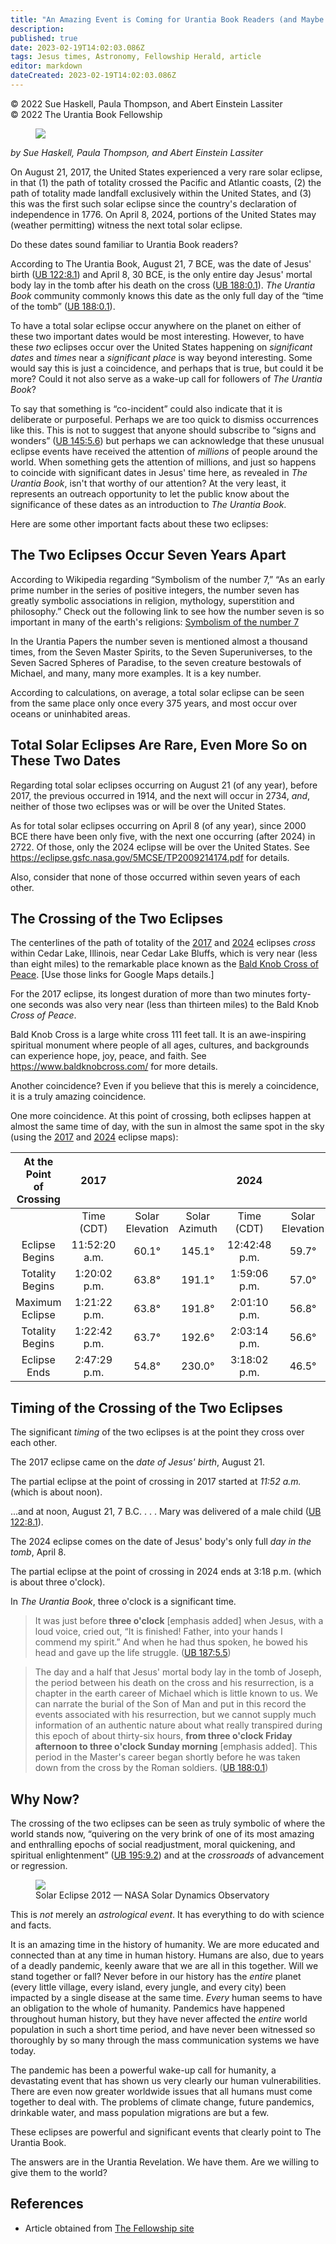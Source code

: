 ```yaml
---
title: "An Amazing Event is Coming for Urantia Book Readers (and Maybe the World!)"
description: 
published: true
date: 2023-02-19T14:02:03.086Z
tags: Jesus times, Astronomy, Fellowship Herald, article
editor: markdown
dateCreated: 2023-02-19T14:02:03.086Z
---
```


<p class="v-card v-sheet theme--light grey lighten-3 px-2">© 2022 Sue Haskell, Paula Thompson, and Abert Einstein Lassiter<br>© 2022 The Urantia Book Fellowship</p>

<figure id="Figure_1" class="image urantiapedia">
<img src="/image/article/Paula_Thompson_et_al/22.jpg">
</figure>

_by Sue Haskell, Paula Thompson, and Abert Einstein Lassiter_

On August 21, 2017, the United States experienced a very rare solar eclipse, in that (1) the path of totality crossed the Pacific and Atlantic coasts, (2) the path of totality made landfall exclusively within the United States, and (3) this was the first such solar eclipse since the country's declaration of independence in 1776. On April 8, 2024, portions of the United States may (weather permitting) witness the next total solar eclipse.

Do these dates sound familiar to Urantia Book readers?

According to The Urantia Book, August 21, 7 BCE, was the date of Jesus' birth (<a id="a22_79"></a>[UB 122:8.1](/en/The_Urantia_Book/122#p8_1)) and April 8, 30 BCE, is the only entire day Jesus' mortal body lay in the tomb after his death on the cross (<a id="a22_233"></a>[UB 188:0.1](/en/The_Urantia_Book/188#p0_1)). _The Urantia Book_ community commonly knows this date as the only full day of the “time of the tomb” (<a id="a22_381"></a>[UB 188:0.1](/en/The_Urantia_Book/188#p0_1)).

To have a total solar eclipse occur anywhere on the planet on either of these two important dates would be most interesting. However, to have these _two_ eclipses occur over the United States happening on _significant dates_ and _times_ near a _significant place_ is way beyond interesting. Some would say this is just a coincidence, and perhaps that is true, but could it be more? Could it not also serve as a wake-up call for followers of _The Urantia Book_?

To say that something is “co-incident” could also indicate that it is deliberate or purposeful. Perhaps we are too quick to dismiss occurrences like this. This is not to suggest that anyone should subscribe to “signs and wonders” (<a id="a26_231"></a>[UB 145:5.6](/en/The_Urantia_Book/145#p5_6)) but perhaps we can acknowledge that these unusual eclipse events have received the attention of _millions_ of people around the world. When something gets the attention of millions, and just so happens to coincide with significant dates in Jesus' time here, as revealed in _The Urantia Book_, isn't that worthy of our attention? At the very least, it represents an outreach opportunity to let the public know about the significance of these dates as an introduction to _The Urantia Book_.

Here are some other important facts about these two eclipses:

## The Two Eclipses Occur Seven Years Apart

According to Wikipedia regarding “Symbolism of the number 7,” “As an early prime number in the series of positive integers, the number seven has greatly symbolic associations in religion, mythology, superstition and philosophy.” Check out the following link to see how the number seven is so important in many of the earth's religions: [Symbolism of the number 7](https://en.wikipedia.org/wiki/Symbolism_of_the_number_7)

In the Urantia Papers the number seven is mentioned almost a thousand times, from the Seven Master Spirits, to the Seven Superuniverses, to the Seven Sacred Spheres of Paradise, to the seven creature bestowals of Michael, and many, many more examples. It is a key number.

According to calculations, on average, a total solar eclipse can be seen from the same place only once every 375 years, and most occur over oceans or uninhabited areas.

## Total Solar Eclipses Are Rare, Even More So on These Two Dates

Regarding total solar eclipses occurring on August 21 (of any year), before 2017, the previous occurred in 1914, and the next will occur in 2734, _and_, neither of those two eclipses was or will be over the United States.

As for total solar eclipses occurring on April 8 (of any year), since 2000 BCE there have been only five, with the next one occurring (after 2024) in 2722. Of those, only the 2024 eclipse will be over the United States. See https://eclipse.gsfc.nasa.gov/5MCSE/TP2009214174.pdf for details.

Also, consider that none of those occurred within seven years of each other.

## The Crossing of the Two Eclipses

The centerlines of the path of totality of the [2017](http://xjubier.free.fr/en/site_pages/solar_eclipses/TSE_2017_GoogleMapFull.html?Lat=37.64733&Lng=-89.28073&Zoom=16&LC=1) and [2024](http://xjubier.free.fr/en/site_pages/solar_eclipses/TSE_2024_GoogleMapFull.html?Lat=37.64732&Lng=-89.28073&Zoom=16&LC=1) eclipses _cross_ within Cedar Lake, Illinois, near Cedar Lake Bluffs, which is very near (less than eight miles) to the remarkable place known as the [Bald Knob Cross of Peace](https://www.google.com/maps/place/Bald+Knob+Cross+of+Peace/@37.5515404,-89.3471206,458m/data=!3m1!1e3!4m5!3m4!1s0x0:0xa398d1ef56214553!8m2!3d37.551136!4d-89.3475609). [Use those links for Google Maps details.]

For the 2017 eclipse, its longest duration of more than two minutes forty-one seconds was also very near (less than thirteen miles) to the Bald Knob _Cross of Peace_.

Bald Knob Cross is a large white cross 111 feet tall. It is an awe-inspiring spiritual monument where people of all ages, cultures, and backgrounds can experience hope, joy, peace, and faith. See https://www.baldknobcross.com/ for more details.

Another coincidence? Even if you believe that this is merely a coincidence, it is a truly amazing coincidence.

One more coincidence. At this point of crossing, both eclipses happen at almost the same time of day, with the sun in almost the same spot in the sky (using the [2017](http://xjubier.free.fr/en/site_pages/solar_eclipses/TSE_2017_GoogleMapFull.html?Lat=37.64733&Lng=-89.28073&Zoom=16&LC=1) and [2024](http://xjubier.free.fr/en/site_pages/solar_eclipses/TSE_2024_GoogleMapFull.html?Lat=37.64732&Lng=-89.28073&Zoom=16&LC=1) eclipse maps):

| At the Point <br> of Crossing | 2017 |  |  | 2024 |  |  |
| :---: | :---: | :---: | :---: | :---: | :---: | :---: |
|  | Time <br> (CDT) | Solar <br> Elevation | Solar <br> Azimuth | Time <br> (CDT) | Solar <br> Elevation | Solar <br> Azimuth |
| Eclipse <br> Begins | 11:52:20 <br> a.m. | 60.1&deg; | 145.1&deg; | 12:42:48 <br> p.m. | 59.7&deg; | 172.1&deg; |
| Totality <br> Begins | 1:20:02 p.m. | 63.8&deg; | 191.1&deg; | 1:59:06 p.m. | 57.0&deg; | 208.3&deg; |
| Maximum <br> Eclipse | 1:21:22 p.m. | 63.8&deg; | 191.8&deg; | 2:01:10 p.m. | 56.8&deg; | 209.1&deg; |
| Totality <br> Begins | 1:22:42 p.m. | 63.7&deg; | 192.6&deg; | 2:03:14 p.m. | 56.6&deg; | 210.0&deg; |
| Eclipse Ends | 2:47:29 p.m. | 54.8&deg; | 230.0&deg; | 3:18:02 p.m. | 46.5&deg; | 235.3&deg; |

## Timing of the Crossing of the Two Eclipses

The significant _timing_ of the two eclipses is at the point they cross over each other.

The 2017 eclipse came on the _date of Jesus' birth_, August 21.

The partial eclipse at the point of crossing in 2017 started at _11:52 a.m._ (which is about noon).

...and at noon, August 21, 7 B.C. . . . Mary was delivered of a male child (<a id="a75_76"></a>[UB 122:8.1](/en/The_Urantia_Book/122#p8_1)).

The 2024 eclipse comes on the date of Jesus' body's only full _day in the tomb_, April 8.

The partial eclipse at the point of crossing in 2024 ends at 3:18 p.m. (which is about three o'clock).

In _The Urantia Book_, three o'clock is a significant time.

> It was just before **three o'clock** [emphasis added] when Jesus, with a loud voice, cried out, “It is finished! Father, into your hands I commend my spirit.” And when he had thus spoken, he bowed his head and gave up the life struggle. (<a id="a83_240"></a>[UB 187:5.5](/en/The_Urantia_Book/187#p5_5))

>The day and a half that Jesus' mortal body lay in the tomb of Joseph, the period between his death on the cross and his resurrection, is a chapter in the earth career of Michael which is little known to us. We can narrate the burial of the Son of Man and put in this record the events associated with his resurrection, but we cannot supply much information of an authentic nature about what really transpired during this epoch of about thirty-six hours, **from three o'clock Friday afternoon to three o'clock Sunday morning** [emphasis added]. This period in the Master's career began shortly before he was taken down from the cross by the Roman soldiers. (<a id="a85_658"></a>[UB 188:0.1](/en/The_Urantia_Book/188#p0_1))

## Why Now?

The crossing of the two eclipses can be seen as truly symbolic of where the world stands now, “quivering on the very brink of one of its most amazing and enthralling epochs of social readjustment, moral quickening, and spiritual enlightenment” (<a id="a89_245"></a>[UB 195:9.2](/en/The_Urantia_Book/195#p9_2)) and at the _crossroads_ of advancement or regression.

<figure id="Figure_2" class="image urantiapedia image-style-align-right">
<img src="/image/article/Paula_Thompson_et_al/23.jpg">
<figcaption>Solar Eclipse 2012 — NASA Solar Dynamics Observatory</figcapton>
</figure>

This is _not_ merely an _astrological event_. It has everything to do with science and facts.

It is an amazing time in the history of humanity. We are more educated and connected than at any time in human history. Humans are also, due to years of a deadly pandemic, keenly aware that we are all in this together. Will we stand together or fall? Never before in our history has the _entire_ planet (every little village, every island, every jungle, and every city) been impacted by a single disease at the same time. _Every_ human seems to have an obligation to the whole of humanity. Pandemics have happened throughout human history, but they have never affected the _entire_ world population in such a short time period, and have never been witnessed so thoroughly by so many through the mass communication systems we have today.

The pandemic has been a powerful wake-up call for humanity, a devastating event that has shown us very clearly our human vulnerabilities. There are even now greater worldwide issues that all humans must come together to deal with. The problems of climate change, future pandemics, drinkable water, and mass population migrations are but a few.

These eclipses are powerful and significant events that clearly point to The Urantia Book.

The answers are in the Urantia Revelation. We have them. Are we willing to give them to the world?

## References

- Article obtained from [The Fellowship site](https://urantia-book.org/archive/newsletters/herald/)